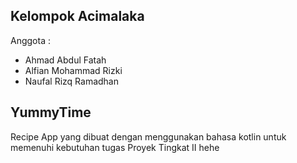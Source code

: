 ## Kelompok Acimalaka

Anggota :
- Ahmad Abdul Fatah
- Alfian Mohammad Rizki
- Naufal Rizq Ramadhan

## YummyTime
Recipe App yang dibuat dengan menggunakan bahasa kotlin untuk memenuhi kebutuhan tugas Proyek Tingkat II hehe

